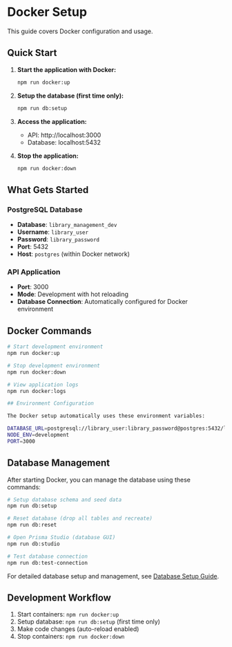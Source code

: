 # Docker Setup

This guide covers Docker configuration and usage.

## Quick Start

1. **Start the application with Docker:**

   ```bash
   npm run docker:up
   ```

2. **Setup the database (first time only):**

   ```bash
   npm run db:setup
   ```

3. **Access the application:**

   - API: http://localhost:3000
   - Database: localhost:5432

4. **Stop the application:**

   ```bash
   npm run docker:down
   ```

## What Gets Started

### PostgreSQL Database

- **Database**: `library_management_dev`
- **Username**: `library_user`
- **Password**: `library_password`
- **Port**: 5432
- **Host**: `postgres` (within Docker network)

### API Application

- **Port**: 3000
- **Mode**: Development with hot reloading
- **Database Connection**: Automatically configured for Docker environment

## Docker Commands

```bash
# Start development environment
npm run docker:up

# Stop development environment
npm run docker:down

# View application logs
npm run docker:logs

## Environment Configuration

The Docker setup automatically uses these environment variables:

DATABASE_URL=postgresql://library_user:library_password@postgres:5432/library_management_dev?schema=public
NODE_ENV=development
PORT=3000
```

## Database Management

After starting Docker, you can manage the database using these commands:

```bash
# Setup database schema and seed data
npm run db:setup

# Reset database (drop all tables and recreate)
npm run db:reset

# Open Prisma Studio (database GUI)
npm run db:studio

# Test database connection
npm run db:test-connection
```

For detailed database setup and management, see [Database Setup Guide](docs/database-setup.md).

## Development Workflow

1. Start containers: `npm run docker:up`
2. Setup database: `npm run db:setup` (first time only)
3. Make code changes (auto-reload enabled)
4. Stop containers: `npm run docker:down`

